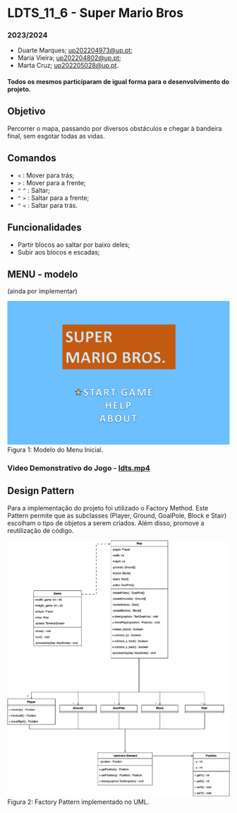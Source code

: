 # LDTS_11_6 - Super Mario Bros
### 2023/2024
* Duarte Marques; up202204973@up.pt;
* Maria Vieira; up202204802@up.pt;
* Marta Cruz; up202205028@up.pt.
#### Todos os mesmos participaram de igual forma para o desenvolvimento do projeto.

## Objetivo
Percorrer o mapa, passando por diversos obstáculos e chegar à bandeira final, sem esgotar todas as vidas.

## Comandos
* ```<``` : Mover para trás;
* ```>``` : Mover para a frente;
* ```^```  ```^``` : Saltar;
* ```^``` ```>``` : Saltar para a frente;
* ```^``` ```<``` : Saltar para trás.

## Funcionalidades
* Partir blocos ao saltar por baixo deles;
* Subir aos blocos e escadas;

## MENU - modelo
(ainda por implementar)

![Menu_inicial.jpeg](Menu_inicial.jpeg)
Figura 1: Modelo do Menu Inicial.


### Video Demonstrativo do Jogo - [ldts.mp4](ldts.mp4)


## Design Pattern
Para a implementação do projeto foi utilizado o Factory Method.
Este Pattern permite que as subclasses (Player, Ground, GoalPole, Block e Stair) escolham o tipo de objetos a serem criados. Além disso, promove a reutilização de código.


![UML.jpeg](UML.jpeg)
Figura 2: Factory Pattern implementado no UML.
